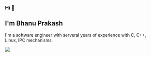 ### Hi 👋
## I'm Bhanu Prakash

I'm a software engineer with serveral years of experience with C, C++, Linux, IPC mechanisms.

![](https://komarev.com/ghpvc/?username=BhanuPrakash-P&color=green)
